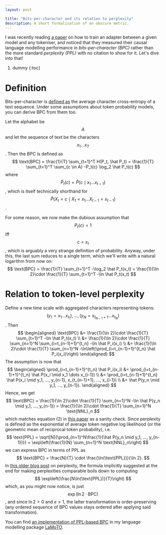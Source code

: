 ```yaml
---
layout: post

title: "Bits-per-character and its relation to perplexity"
description: A short formalisation of an obscure metric.
---
```

I was recently reading [a paper](https://arxiv.org/abs/2405.07883) on how to train an adapter between a given model and any tokeniser, and noticed that they measured their causal language modelling performance in *bits-per-character (BPC)* rather than the more standard *perplexity (PPL)* with no citation to show for it. Let's dive into that!

1. dummy
{:toc}

# Definition
Bits-per-character is [defined as](https://datascience.stackexchange.com/a/94467/141432) the average character cross-entropy of a text sequence. Under some assumptions about
token probability models, you can derive BPC from them too.

Let the alphabet be $$A$$ and let the sequence of text be the characters $$x_1 ... x_T$$. Then the BPC is defined as
$$
    \text{BPC} = \frac{1}{T} \sum_{t=1}^T H(P_t, \hat P_t) = \frac{1}{T} \sum_{t=1}^T \sum_{c \in A} -P_t(c) \log_2 \hat P_t(c)
$$
where $$\hat P_t(c) = \hat P(c \mid x_1 \dots x_{t-1})$$, which is itself technically shorthand for $$\hat P(X_t = c \mid X_1 = x_1 \dots X_{t-1} = x_{t-1})$$.

For some reason, we now make the dubious assumption that $$P_t(c) = 1$$ iff $$c = x_t$$, which is arguably a very strange definition of probability. Anyway, under this, the last sum reduces to a single term, which we'll write with a natural logarithm from now on:
$$
    \text{BPC} = \frac{1}{T} \sum_{t=1}^T -\log_2 \hat P_t(x_t) = \frac{1}{\ln 2}\cdot \frac{1}{T} \sum_{t=1}^T -\ln \hat P_t(x_t)
$$

# Relation to token-level perplexity
Define a new time scale with aggregated characters representing tokens: $$(y_1 = x_1 ... x_{t_1}), ..., (y_N = x_{t_{N-1}+1} ... x_{t_N})$$.
Then
$$
\begin{aligned}
    \text{BPC} &= \frac{1}{\ln 2}\cdot \frac{1}{T} \sum_{t=1}^T -\ln \hat P_t(x_t) \\
        &= \frac{1}{\ln 2}\cdot \frac{1}{T} \sum_{n=1}^N \sum_{i=t_{n-1}+1}^{t_n} -\ln \hat P_i(x_i) \\
        &= \frac{1}{\ln 2}\cdot \frac{1}{T} \sum_{n=1}^N -\ln\left(\prod_{i=t_{n-1}+1}^{t_n} \hat P_i(x_i)\right)
\end{aligned}
$$
The assumption is now that
$$
\begin{aligned}
    \prod_{i=t_{n-1}+1}^{t_n} \hat P_i(x_i) &= \prod_{i=t_{n-1}+1}^{t_n} \hat P(x_i \mid x_1 \dots x_{i-1}) \\
                                            &= \prod_{i=t_{n-1}+1}^{t_n} \hat P(x_i \mid y_1, ..., y_{n-1}, x_{t_{n-1}+1}, ..., x_{i-1}) \\
                                            &= \hat P(y_n \mid y_1, ..., y_{n-1}).
\end{aligned}
$$
Hence, we get
$$
    \text{BPC} = \frac{1}{\ln 2}\cdot \frac{1}{T} \sum_{n=1}^N -\ln \hat P(y_n \mid y_1, ..., y_{n-1})  = \frac{1}{\ln 2}\cdot \frac{1}{T} \sum_{n=1}^N \text{NNL}_n
$$
which matches equation (2) in [this paper](https://arxiv.org/pdf/2404.09937) as a sanity check. Since perplexity is defined as the exponential of average token negative log likelihood (or the geometric mean of reciprocal token probability), i.e.
$$
    \text{PPL} = \sqrt[N]{\prod_{n=1}^N\frac{1}{\hat P(y_n \mid y_1, ..., y_{n-1})}} = \exp\left(\frac{1}{N} \sum_{n=1}^N \text{NNL}_n\right)
$$
we can express BPC in terms of PPL as
$$
    \text{BPC} = \frac{N}{T} \cdot \frac{\ln(\text{PPL})}{\ln 2}.
$$
In [this older blog post](https://sjmielke.com/comparing-perplexities.htm) on perplexity, the formula implicitly suggested at the end for making perplexities comparable boils down to computing 
$$
\exp\left(\frac{N\ln(\text{PPL})}{T}\right)
$$
which, as you might now notice, is just $$\exp(\ln 2\cdot\text{BPC})$$, and since $\ln 2 > 0$ and $e > 1$, the latter transformation is order-preserving (any ordered sequence of BPC values stays ordered after applying said transformation).

You can find [an implementation of PPL-based BPC](https://github.com/bauwenst/LaMoTO/blob/master/src/lamoto/measuring/bpc.py) in my language modelling package [LaMoTO](https://github.com/bauwenst/LaMoTO).